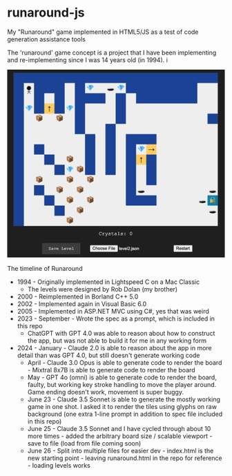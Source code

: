 # runaround-js
My "Runaround" game implemented in HTML5/JS as a test of code generation assistance tools

The 'runaround' game concept is a project that I have been implementing
and re-implementing since I was 14 years old (in 1994). i

![screenshot](img/screenshot-level2.png)

The timeline of Runaround
* 1994 - Originally implemented in Lightspeed C on a Mac Classic
   - The levels were designed by Rob Dolan (my brother)
* 2000 - Reimplemented in Borland C++ 5.0
* 2002 - Implemented again in Visual Basic 6.0
* 2005 - Implemented in ASP.NET MVC using C#, yes that was weird
* 2023 - September - Wrote the spec as a prompt, which is included in this repo
     - ChatGPT with GPT 4.0 was able to reason about how to construct
       the app, but was not able to build it for me in any working form
* 2024 - January - Claude 2.0 is able to reason about the app in more
       detail than was GPT 4.0, but still doesn't generate working code
     - April   - Claude 3.0 Opus is able to generate code to render the board
               - Mixtral 8x7B is able to generate code to render the
                 board
     - May     - GPT 4o (omni) is able to generate code to render the
               board, faulty, but working key stroke handling to move
               the player around. Game ending doesn't work, movement is
               super buggy.
     - June 23 - Claude 3.5 Sonnet is able to generate the mostly working
               game in one shot. I asked it to render the tiles using
               glyphs on raw background (one extra 1-line prompt in addition to
               spec file included in this repo)
     - June 25 - Claude 3.5 Sonnet and I have cycled through about 10 more times
               - added the arbitrary board size / scalable viewport
               - save to file (load from file coming soon)
    - June 26 - Split into multiple files for easier dev
               - index.html is the new starting point
               - leaving runaround.html in the repo for reference
               - loading levels works


    